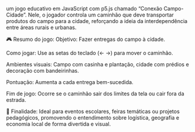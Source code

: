  um jogo educativo em JavaScript com p5.js chamado “Conexão Campo-Cidade”. Nele, o jogador controla um caminhão que deve transportar produtos do campo para a cidade, reforçando a ideia da interdependência entre áreas rurais e urbanas.

🎮 Resumo do jogo:
Objetivo: Fazer entregas do campo à cidade.

Como jogar: Use as setas do teclado (← →) para mover o caminhão.

Ambientes visuais: Campo com casinha e plantação, cidade com prédios e decoração com bandeirinhas.

Pontuação: Aumenta a cada entrega bem-sucedida.

Fim de jogo: Ocorre se o caminhão sair dos limites da tela ou cair fora da estrada.

🧠 Finalidade:
Ideal para eventos escolares, feiras temáticas ou projetos pedagógicos, promovendo o entendimento sobre logística, geografia e economia local de forma divertida e visual.
